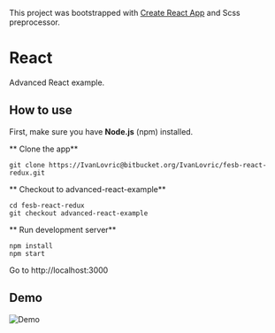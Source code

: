 This project was bootstrapped with [Create React App](https://github.com/facebookincubator/create-react-app) and Scss preprocessor.


# **React** #

Advanced React example.


## How to use ##
First, make sure you have **Node.js** (npm) installed.

** Clone the app**

```
git clone https://IvanLovric@bitbucket.org/IvanLovric/fesb-react-redux.git
```

** Checkout to advanced-react-example**

```
cd fesb-react-redux
git checkout advanced-react-example
```

** Run development server**

```
npm install
npm start
```
Go to http://localhost:3000


## Demo

![Demo](https://bytebucket.org/IvanLovric/fesb-react-redux/raw/7b39386d2ade9a157dbb761bb06745d9cd235392/src/assets/Demo.png)